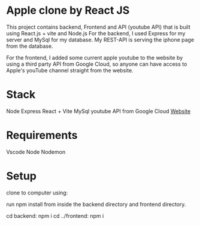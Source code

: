 # Apple clone by React JS

This project contains backend, Frontend and API (youtube API) that is built using React.js + vite and Node.js 
For the backend, I used Express for my server and MySql for my database. My REST-API is serving the iphone page from the database.

For the frontend, I added some current apple youtube to the website by using a third party API from Google Cloud,
so anyone can have access to Apple's youTube channel straight from the website.

# Stack

Node
Express
React + Vite
MySql
youtube API  from Google Cloud 
[Website](https://console.cloud.google.com/projectselector2/apis/dashboard?supportedpurview=project)

# Requirements
Vscode
Node
Nodemon
# Setup

clone to computer using:

run npm install from inside the backend directory and  frontend directory.

cd backend:  npm i
cd ../frontend: npm i
